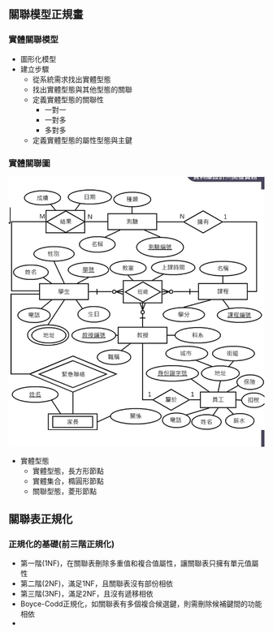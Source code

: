 關聯模型正規畫
---

### 實體關聯模型
- 圖形化模型
- 建立步驟
  - 從系統需求找出實體型態
  - 找出實體型態與其他型態的關聯
  - 定義實體型態的關聯性
    - 一對一
    - 一對多
    - 多對多
  - 定義實體型態的屬性型態與主鍵

### 實體關聯圖
![entities](image/entities.png)
- 實體型態
  - 實體型態，長方形節點
  - 實體集合，橢圓形節點
  - 關聯型態，菱形節點

## 關聯表正規化
### 正規化的基礎(前三階正規化)
- 第一階(1NF)，在關聯表刪除多重值和複合值屬性，讓關聯表只擁有單元值屬性
- 第二階(2NF)，滿足1NF，且關聯表沒有部份相依
- 第三階(3NF)，滿足2NF，且沒有遞移相依
- Boyce-Codd正規化，如關聯表有多個複合候選鍵，則需刪除候補鍵間的功能相依
- 